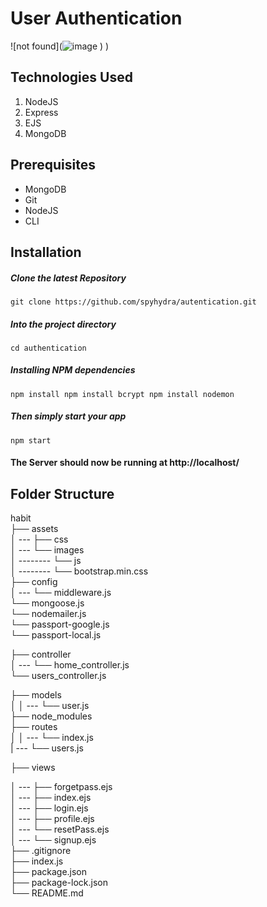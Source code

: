 # User Authentication

![not found](![image](![auth](https://user-images.githubusercontent.com/49969478/208823443-539d202b-1c04-42fe-aa59-58ba44d114b6.png)
)
)
)
## Technologies Used
1.  NodeJS
2.  Express
3.  EJS
4.  MongoDB

## Prerequisites
- MongoDB
- Git
- NodeJS
- CLI

## Installation

##### Clone the latest Repository

`git clone https://github.com/spyhydra/autentication.git`

##### Into the project directory

`cd authentication`

##### Installing NPM dependencies

`npm install
 npm install bcrypt
 npm install nodemon
`

##### Then simply start your app

`npm start`

#### The Server should now be running at http://localhost/

## Folder Structure

habit <br>
├── assets <br>
│ --- ├── css <br>
│ --- └── images <br>
│ -------- └── js <br>
│ -------- └── bootstrap.min.css <br>
├── config <br>
│ --- └── middleware.js <br>
      └── mongoose.js <br>
      └── nodemailer.js <br>
      └── passport-google.js <br>
      └── passport-local.js <br>
      
├── controller <br>
│ --- └── home_controller.js  <br>
      └── users_controller.js <br>
     

├── models <br>
│
│ --- └── user.js <br>
├── node_modules <br>
├── routes <br>
│ 
│ --- └── index.js <br>
| --- └── users.js

├── views <br>

│ --- ├── forgetpass.ejs <br>
│ --- ├── index.ejs <br>
│ --- ├── login.ejs <br>
│ --- ├── profile.ejs <br>
│ --- └── resetPass.ejs <br>
│ --- └── signup.ejs <br>
├── .gitignore <br>
├── index.js <br>
├── package.json <br>
├── package-lock.json <br>
└── README.md <br>
